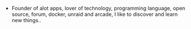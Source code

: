 - Founder of alot apps, lover of technology, programming language, open source, forum, docker, unraid and arcade, I like to discover and learn new things..
  <br>





























































































































































































































































































































































































































































































































































































































































































































































































































































































































































































































































































































































































































































































































































































































































































































































































































































































































































































































































































































































